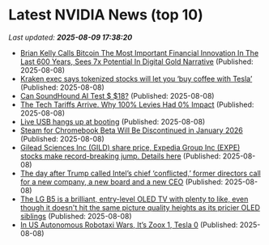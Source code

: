 # Latest NVIDIA News (top 10)
_Last updated: **2025-08-09 17:38:20**_

- [Brian Kelly Calls Bitcoin The Most Important Financial Innovation In The Last 600 Years, Sees 7x Potential In Digital Gold Narrative](https://finance.yahoo.com/news/brian-kelly-calls-bitcoin-most-173103483.html) (Published: 2025-08-08)
- [Kraken exec says tokenized stocks will let you ‘buy coffee with Tesla’](https://www.thestreet.com/crypto/markets/kraken-exec-says-tokenized-stocks-will-let-you-buy-coffee-with-tesla) (Published: 2025-08-08)
- [Can SoundHound AI Test $ $18?](https://biztoc.com/x/01444c25e499ef5b) (Published: 2025-08-08)
- [The Tech Tariffs Arrive. Why 100% Levies Had 0% Impact](https://biztoc.com/x/4770bd389b7e2a0a) (Published: 2025-08-08)
- [Live USB hangs up at booting](https://askubuntu.com/questions/1554251/live-usb-hangs-up-at-booting) (Published: 2025-08-08)
- [Steam for Chromebook Beta Will Be Discontinued in January 2026](https://www.thurrott.com/games/324409/steam-for-chromebook-beta-will-be-discontinued-in-january-2026) (Published: 2025-08-08)
- [Gilead Sciences Inc (GILD) share price, Expedia Group Inc (EXPE) stocks make record-breaking jump. Details here](https://economictimes.indiatimes.com/news/international/us/gilead-sciences-inc-gild-share-price-expedia-group-inc-expe-stocks-make-record-breaking-jump-details-here/articleshow/123192890.cms) (Published: 2025-08-08)
- [The day after Trump called Intel’s chief ‘conflicted,’ former directors call for a new company, a new board and a new CEO](https://fortune.com/2025/08/08/intel-former-directors-call-for-new-ceo-board-manufacturing-spinoff/) (Published: 2025-08-08)
- [The LG B5 is a brilliant, entry-level OLED TV with plenty to like, even though it doesn't hit the same picture quality heights as its pricier OLED siblings](https://www.techradar.com/televisions/lg-b5-review) (Published: 2025-08-08)
- [In US Autonomous Robotaxi Wars, It’s Zoox 1, Tesla 0](https://cleantechnica.com/2025/08/08/in-us-autonomous-robotaxi-wars-its-zoox-1-tesla-0/) (Published: 2025-08-08)
